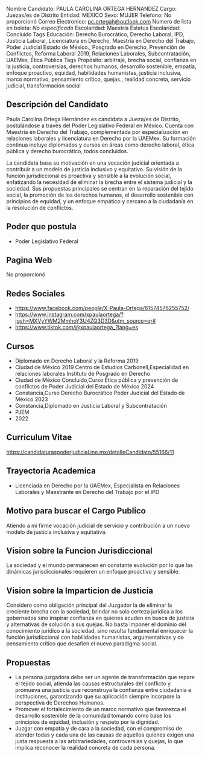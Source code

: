 Nombre Candidato: PAULA CAROLINA ORTEGA HERNANDEZ
Cargo: Juezas/es de Distrito
Entidad: MEXICO
Sexo: MUJER
Telefono: No proporcionó
Correo Electronico: pc.ortegah@outlook.com
Numero de lista en boleta: *No especificado*
Escolaridad: Maestría
Estatus Escolaridad: Concluido
Tags Educación: Derecho Burocrático, Derecho Laboral, IPD, Justicia Laboral, Licenciatura en Derecho, Maestría en Derecho del Trabajo, Poder Judicial Estado de México., Posgrado en Derecho, Prevención de Conflictos, Reforma Laboral 2019, Relaciones Laborales, Subcontratación, UAEMex, Ética Pública
Tags Propósito: arbitraje, brecha social, confianza en la justicia, controversias, derechos humanos, desarrollo sostenible, empatía, enfoque proactivo, equidad, habilidades humanistas, justicia inclusiva, marco normativo, pensamiento crítico, quejas., realidad concreta, servicio judicial, transformación social


## Descripción del Candidato 

Paula Carolina Ortega Hernández es candidata a Jueza/es de Distrito, postulándose a través del Poder Legislativo Federal en México. Cuenta con Maestría en Derecho del Trabajo, complementada por especialización en relaciones laborales y licenciatura en Derecho por la UAEMex. Su formación continua incluye diplomados y cursos en áreas como derecho laboral, ética pública y derecho burocrático, todos concluidos.

La candidata basa su motivación en una vocación judicial orientada a contribuir a un modelo de justicia inclusivo y equitativo. Su visión de la función jurisdiccional es proactiva y sensible a la evolución social, enfatizando la necesidad de eliminar la brecha entre el sistema judicial y la sociedad. Sus propuestas principales se centran en la reparación del tejido social, la promoción de los derechos humanos, el desarrollo sostenible con principios de equidad, y un enfoque empático y cercano a la ciudadanía en la resolución de conflictos.


## Poder que postula

- Poder Legislativo Federal


## Pagina Web

No proporcionó


## Redes Sociales

- https://www.facebook.com/people/X-Paula-Ortega/61574576255752/
- https://www.instagram.com/xpaulaortega/?igsh=MXVyYWM2MmhoY3U4ZQ3D3D&utm_source=qr#
- https://www.tiktok.com/@xpaulaortega_?lang=es


## Cursos

- Diplomado en Derecho Laboral y la Reforma 2019
- Ciudad de México 2019 Centro de Estudios Carbonell,Especialidad en relaciones laborales Instituto de Posgrado en Derecho
- Ciudad de México Concluido,Curso Ética pública y prevención de conflictos de  Poder Judicial del Estado de México 2024
- Constancia,Curso Derecho Burocrático Poder Judicial del Estado de México 2023
- Constancia,Diplomado en Justicia Laboral y Subcontratación
- PJEM
- 2022


## Curriculum Vitae

https://candidaturaspoderjudicial.ine.mx/detalleCandidato/55166/11


## Trayectoria Academica

- Licenciada en Derecho por la UAEMex, Especialista en Relaciones Laborales y Maestrante en Derecho del Trabajo por el IPD


## Motivo para buscar el Cargo Publico

Atiendo a mi firme vocación judicial de servicio y contribución a un nuevo modelo de justicia inclusiva y equitativa.


## Vision sobre la Funcion Jurisdiccional

La sociedad y el mundo permanecen en constante evolución por lo que las dinámicas jurisdiccionales requieren un enfoque proactivo y sensible.


## Vision sobre la Imparticion de Justicia

Considero como obligación principal del Juzgador la de eliminar la creciente brecha con la sociedad, brindar no solo certeza jurídica a los gobernados sino inspirar confianza en quienes acuden en busca de justicia y alternativas de solución a sus quejas. No basta imponer el dominio del conocimiento jurídico a la sociedad, sino resulta fundamental enriquecer la función jurisdiccional con habilidades humanistas, argumentativas y de pensamiento crítico que desafien el nuevo paradigma social.


## Propuestas

- La persona juzgadora debe ser un agente de transformación que repare el tejido social, atienda las causas estructurales del conflicto y promueva una justicia que reconstruya la confianza entre ciudadanía e instituciones, garantizando que su aplicación siempre incorpore la perspectiva de Derechos Humanos.
- Promover el fortalecimiento de un marco normativo que favorezca el desarrollo sostenible de la comunidad tomando como base los principios de equidad, inclusión y respeto por la dignidad.
- Juzgar con empatía y de cara a la sociedad, con el compromiso de atender todas y cada una de las causas de aquellos quienes exigen una justa respuesta a las arbitrariedades, controversias y quejas, lo que implica reconocer la realidad concreta de cada persona.

